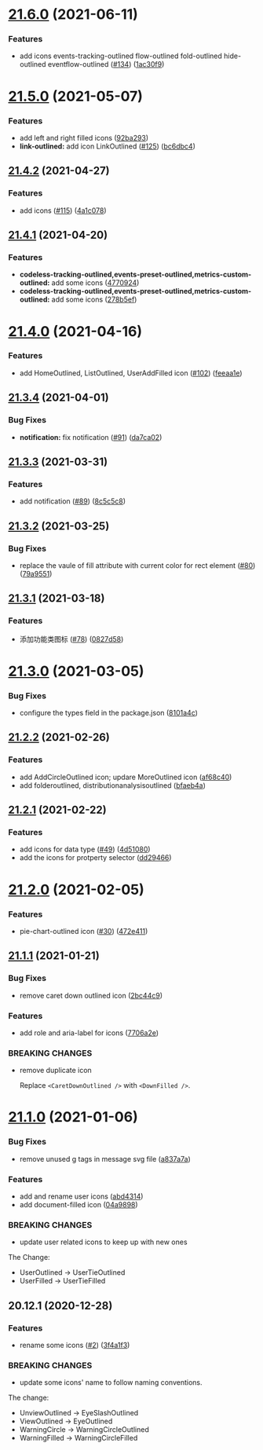 # [21.6.0](https://github.com/growingio/gio-design-icons/compare/v21.5.0...v21.6.0) (2021-06-11)


### Features

* add icons events-tracking-outlined flow-outlined fold-outlined hide-outlined eventflow-outlined ([#134](https://github.com/growingio/gio-design-icons/issues/134)) ([1ac30f9](https://github.com/growingio/gio-design-icons/commit/1ac30f999b7871d0185996d54a086565fd81404b))



# [21.5.0](https://github.com/growingio/gio-design-icons/compare/v21.4.2...v21.5.0) (2021-05-07)


### Features

* add left and right filled icons ([92ba293](https://github.com/growingio/gio-design-icons/commit/92ba293bd97732f86af7a5eee6ed27dddee1c522))
* **link-outlined:** add icon LinkOutlined  ([#125](https://github.com/growingio/gio-design-icons/issues/125)) ([bc6dbc4](https://github.com/growingio/gio-design-icons/commit/bc6dbc47a6fd8c92fe0ca21281ba5ee21ba81f57))



## [21.4.2](https://github.com/growingio/gio-design-icons/compare/v21.4.1...v21.4.2) (2021-04-27)


### Features

* add icons ([#115](https://github.com/growingio/gio-design-icons/issues/115)) ([4a1c078](https://github.com/growingio/gio-design-icons/commit/4a1c078d193e576b000105b16454de16e04d6226))



## [21.4.1](https://github.com/growingio/gio-design-icons/compare/v21.4.0...v21.4.1) (2021-04-20)


### Features

* **codeless-tracking-outlined,events-preset-outlined,metrics-custom-outlined:** add some icons ([4770924](https://github.com/growingio/gio-design-icons/commit/4770924a10d3a59be575a79f0db03578bc9a7d5a))
* **codeless-tracking-outlined,events-preset-outlined,metrics-custom-outlined:** add some icons ([278b5ef](https://github.com/growingio/gio-design-icons/commit/278b5ef1cfb905e893464a6cccd6b70e6021b038))



# [21.4.0](https://github.com/growingio/gio-design-icons/compare/v21.3.4...v21.4.0) (2021-04-16)


### Features

* add HomeOutlined, ListOutlined, UserAddFilled icon ([#102](https://github.com/growingio/gio-design-icons/issues/102)) ([feeaa1e](https://github.com/growingio/gio-design-icons/commit/feeaa1e1a36abf3fab39c75f277a744572c90ddb))



## [21.3.4](https://github.com/growingio/gio-design-icons/compare/v21.3.3...v21.3.4) (2021-04-01)


### Bug Fixes

* **notification:** fix notification ([#91](https://github.com/growingio/gio-design-icons/issues/91)) ([da7ca02](https://github.com/growingio/gio-design-icons/commit/da7ca02e4f5bd8ea22cae7a7145aa0b0fd1206c4))



## [21.3.3](https://github.com/growingio/gio-design-icons/compare/v21.3.2...v21.3.3) (2021-03-31)


### Features

* add notification ([#89](https://github.com/growingio/gio-design-icons/issues/89)) ([8c5c5c8](https://github.com/growingio/gio-design-icons/commit/8c5c5c8ce80db439b1f3767da6d4c7f364ba7afd))



## [21.3.2](https://github.com/growingio/gio-design-icons/compare/v21.3.1...v21.3.2) (2021-03-25)


### Bug Fixes

* replace the vaule of fill attribute with current color for rect element ([#80](https://github.com/growingio/gio-design-icons/issues/80)) ([79a9551](https://github.com/growingio/gio-design-icons/commit/79a9551a7aaaa78273d14c5741926dfbb7a02831))



## [21.3.1](https://github.com/growingio/gio-design-icons/compare/v21.3.0...v21.3.1) (2021-03-18)


### Features

* 添加功能类图标 ([#78](https://github.com/growingio/gio-design-icons/issues/78)) ([0827d58](https://github.com/growingio/gio-design-icons/commit/0827d5831ad0fabc4bdeae37720fdde260bf195f))



# [21.3.0](https://github.com/growingio/gio-design-icons/compare/v21.2.2...v21.3.0) (2021-03-05)


### Bug Fixes

* configure the types field in the package.json ([8101a4c](https://github.com/growingio/gio-design-icons/commit/8101a4ce58fd0defeece0a5cb16e183f974118ba))



## [21.2.2](https://github.com/growingio/gio-design-icons/compare/v21.2.1...v21.2.2) (2021-02-26)


### Features

* add AddCircleOutlined icon; updare MoreOutlined icon ([af68c40](https://github.com/growingio/gio-design-icons/commit/af68c406ccc853b8e6c87881b51356081bf97809))
* add folderoutlined, distributionanalysisoutlined ([bfaeb4a](https://github.com/growingio/gio-design-icons/commit/bfaeb4a0a8f935e595cd4fe5ea79668f93cb8f38))



## [21.2.1](https://github.com/growingio/gio-design-icons/compare/v21.2.0...v21.2.1) (2021-02-22)


### Features

* add icons for data type ([#49](https://github.com/growingio/gio-design-icons/issues/49)) ([4d51080](https://github.com/growingio/gio-design-icons/commit/4d510802b343c9429eedc7788f6370257e3b5fd1))
* add the icons for protperty selector ([dd29466](https://github.com/growingio/gio-design-icons/commit/dd29466b9601986fa0a301237069d680d2dc04d3))



# [21.2.0](https://github.com/growingio/gio-design-icons/compare/v21.1.1...v21.2.0) (2021-02-05)


### Features

* pie-chart-outlined icon ([#30](https://github.com/growingio/gio-design-icons/issues/30)) ([472e411](https://github.com/growingio/gio-design-icons/commit/472e41170c3b9bb02ad955b9c0c7ea5fdf504834))



## [21.1.1](https://github.com/growingio/gio-design-icons/compare/v21.1.0...v21.1.1) (2021-01-21)


### Bug Fixes

* remove caret down outlined icon ([2bc44c9](https://github.com/growingio/gio-design-icons/commit/2bc44c99c360cc7678f0340a342dd2a90197efcc))


### Features

* add role and aria-label for icons ([7706a2e](https://github.com/growingio/gio-design-icons/commit/7706a2e9b3541c17afd3e5e3491c8e3553cbb295))


### BREAKING CHANGES

* remove duplicate icon

  Replace `<CaretDownOutlined />` with `<DownFilled />`.



# [21.1.0](https://github.com/growingio/gio-design-icons/compare/v20.12.1...v21.1.0) (2021-01-06)


### Bug Fixes

* remove unused g tags in message svg file ([a837a7a](https://github.com/growingio/gio-design-icons/commit/a837a7a931eac20338abb1eb8347a8fe8eaa7331))


### Features

* add and rename user icons ([abd4314](https://github.com/growingio/gio-design-icons/commit/abd4314e49a0624c48cf693b9aae404a76a51a59))
* add document-filled icon ([04a9898](https://github.com/growingio/gio-design-icons/commit/04a989872dc31c99e2d195f62240f0a2d123c90f))


### BREAKING CHANGES

* update user related icons to keep up with new ones

The Change:
- UserOutlined -> UserTieOutlined
- UserFilled -> UserTieFilled



## 20.12.1 (2020-12-28)


### Features

* rename some icons ([#2](https://github.com/growingio/gio-design-icons/issues/2)) ([3f4a1f3](https://github.com/growingio/gio-design-icons/commit/3f4a1f3831b6c6d3714703d5324164b69c2e67f6))


### BREAKING CHANGES

* update some icons' name to follow naming conventions.

The change:

- UnviewOutlined -> EyeSlashOutlined
- ViewOutlined -> EyeOutlined
- WarningCircle -> WarningCircleOutlined
- WarningFilled -> WarningCircleFilled



